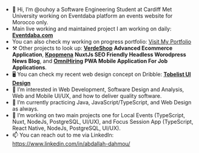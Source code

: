 - 👋 Hi, I’m @ouhoy a Software Engineering Student at Cardiff Met University working on Eventdaba platform an events website for Morocco only.
- Main live working and maintained project I am working on daily: <b><a href="https://eventdaba.com/" target="_blank">Eventdaba.com</a></b>
- You can also check my working on progress portfolio: <a href="https://dahmou.vercel.app/" target="_blank">Visit My Portfolio</a>
- ⚒️ Other projects to look up: <b><a href="https://verdeshop.onrender.com/" target="_blank">VerdeShop</a></b> <b>Advanced Ecommerce Application</b>, <b><a href="https://kpopmena.com/" target="_blank">Kpopmena</a></b> <b>NuxtJs SEO Friendly Headless Worodpress News Blog</b>, and <b><a href="http://omnihiring.onrender.com/" target="_blank">OmniHiring</a></b> <b>PWA Mobile Application For Job Applications</b>.
- 🖥️ You can check my recent web design concept on Dribble: <b> <a target="_blank" href="https://dribbble.com/shots/23482919-Tobelist-Web-Design" >Tobelist UI Design</a> </b>
- 👀 I’m interested in Web Development, Software Design and Analysis, Web and Mobile UI/UX, and how to deliver quality software.
- 🌱 I’m currently practicing Java, JavaScript/TypeScript, and Web Design as always.
- 💞️ I’m working on two main projects one for Local Events (TypeScript, Nuxt, NodeJs, PostgreSQL, UI/UX), and Focus Session App (TypeScript, React Native, NodeJs, PostgreSQL, UI/UX).
- 📫 You can reach out to me via LinkedIn: https://www.linkedin.com/in/abdallah-dahmou/

<!---
ouhoy/ouhoy is a ✨ special ✨ repository because its `README.md` (this file) appears on your GitHub profile.
You can click the Preview link to take a look at your changes.
- 💞️ I’m working on a project called Tighri which is an online school :)
--->


